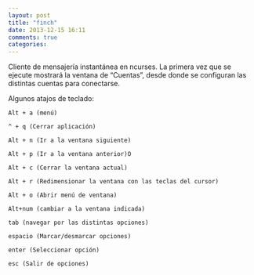 ```yaml
---
layout: post
title: "finch"
date: 2013-12-15 16:11
comments: true
categories: 
---
```

Cliente de mensajería instantánea en ncurses. La primera vez que se ejecute  mostrará la ventana de “Cuentas”, desde donde se configuran las distintas cuentas para conectarse. 

Algunos atajos de teclado: 

	Alt + a (menú) 

	^ + q (Cerrar aplicación) 

	Alt + n (Ir a la ventana siguiente) 

	Alt + p (Ir a la ventana anterior)O 

	Alt + c (Cerrar la ventana actual) 

	Alt + r (Redimensionar la ventana con las teclas del cursor) 

	Alt + o (Abrir menú de ventana)

	Alt+num (cambiar a la ventana indicada)

	tab (navegar por las distintas opciones)

	espacio (Marcar/desmarcar opciones) 

	enter (Seleccionar opción)

	esc (Salir de opciones)

